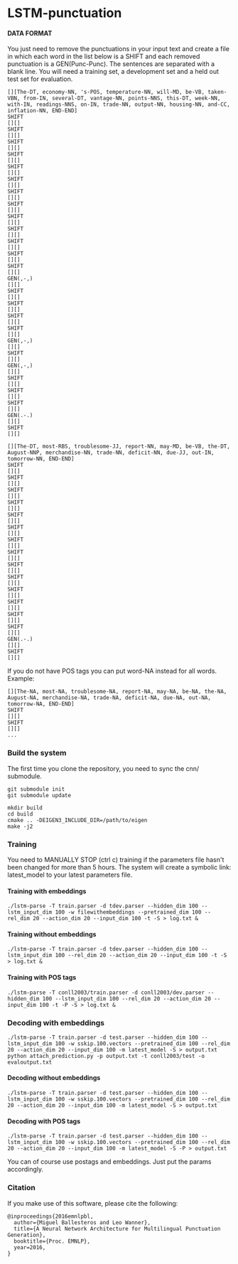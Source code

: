 # LSTM-punctuation


#### DATA FORMAT

You just need to remove the punctuations in your input text and create a file in which each word in the list below is a SHIFT and each removed punctuation is a GEN(Punc-Punc). The sentences are separated with a blank line. You will need a training set, a development set and a held out test set for evaluation.

```
[][The-DT, economy-NN, 's-POS, temperature-NN, will-MD, be-VB, taken-VBN, from-IN, several-DT, vantage-NN, points-NNS, this-DT, week-NN, with-IN, readings-NNS, on-IN, trade-NN, output-NN, housing-NN, and-CC, inflation-NN, END-END]
SHIFT
[][]
SHIFT
[][]
SHIFT
[][]
SHIFT
[][]
SHIFT
[][]
SHIFT
[][]
SHIFT
[][]
SHIFT
[][]
SHIFT
[][]
SHIFT
[][]
SHIFT
[][]
SHIFT
[][]
SHIFT
[][]
GEN(,-,)
[][]
SHIFT
[][]
SHIFT
[][]
SHIFT
[][]
SHIFT
[][]
GEN(,-,)
[][]
SHIFT
[][]
GEN(,-,)
[][]
SHIFT
[][]
SHIFT
[][]
SHIFT
[][]
GEN(.-.)
[][]
SHIFT
[][]

[][The-DT, most-RBS, troublesome-JJ, report-NN, may-MD, be-VB, the-DT, August-NNP, merchandise-NN, trade-NN, deficit-NN, due-JJ, out-IN, tomorrow-NN, END-END]
SHIFT
[][]
SHIFT
[][]
SHIFT
[][]
SHIFT
[][]
SHIFT
[][]
SHIFT
[][]
SHIFT
[][]
SHIFT
[][]
SHIFT
[][]
SHIFT
[][]
SHIFT
[][]
SHIFT
[][]
SHIFT
[][]
SHIFT
[][]
GEN(.-.)
[][]
SHIFT
[][]
```

If you do not have POS tags you can put word-NA instead for all words. Example:
```
[][The-NA, most-NA, troublesome-NA, report-NA, may-NA, be-NA, the-NA, August-NA, merchandise-NA, trade-NA, deficit-NA, due-NA, out-NA, tomorrow-NA, END-END]
SHIFT
[][]
SHIFT
[][]
...
```

### Build the system

The first time you clone the repository, you need to sync the cnn/ submodule.
```
git submodule init
git submodule update

mkdir build
cd build
cmake .. -DEIGEN3_INCLUDE_DIR=/path/to/eigen
make -j2
```

### Training

You need to MANUALLY STOP (ctrl c) training if the parameters file hasn't been changed for more than 5 hours.
The system will create a symbolic link: latest_model to your latest parameters file.

#### Training with embeddings

    ./lstm-parse -T train.parser -d tdev.parser --hidden_dim 100 --lstm_input_dim 100 -w filewithembeddings --pretrained_dim 100 --rel_dim 20 --action_dim 20 --input_dim 100 -t -S > log.txt &


#### Training without embeddings

    ./lstm-parse -T train.parser -d tdev.parser --hidden_dim 100 --lstm_input_dim 100 --rel_dim 20 --action_dim 20 --input_dim 100 -t -S > log.txt &


#### Training with POS tags 

    ./lstm-parse -T conll2003/train.parser -d conll2003/dev.parser --hidden_dim 100 --lstm_input_dim 100 --rel_dim 20 --action_dim 20 --input_dim 100 -t -P -S > log.txt &
    

### Decoding with embeddings


    ./lstm-parse -T train.parser -d test.parser --hidden_dim 100 --lstm_input_dim 100 -w sskip.100.vectors --pretrained_dim 100 --rel_dim 20 --action_dim 20 --input_dim 100 -m latest_model -S > output.txt
    python attach_prediction.py -p output.txt -t conll2003/test -o evaloutput.txt


#### Decoding without embeddings


    ./lstm-parse -T train.parser -d test.parser --hidden_dim 100 --lstm_input_dim 100 -w sskip.100.vectors --pretrained_dim 100 --rel_dim 20 --action_dim 20 --input_dim 100 -m latest_model -S > output.txt

#### Decoding with POS tags


    ./lstm-parse -T train.parser -d test.parser --hidden_dim 100 --lstm_input_dim 100 -w sskip.100.vectors --pretrained_dim 100 --rel_dim 20 --action_dim 20 --input_dim 100 -m latest_model -S -P > output.txt


You can of course use postags and embeddings. Just put the params accordingly.

### Citation

If you make use of this software, please cite the following:

    @inproceedings{2016emnlpbl,
      author={Miguel Ballesteros and Leo Wanner},
      title={A Neural Network Architecture for Multilingual Punctuation Generation},
      booktitle={Proc. EMNLP},
      year=2016,
    }
